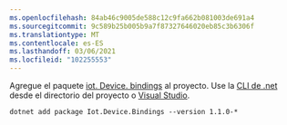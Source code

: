 ```yaml
---
ms.openlocfilehash: 84ab46c9005de588c12c9fa662b081003de691a4
ms.sourcegitcommit: 9c589b25b005b9a7f87327646020eb85c3b6306f
ms.translationtype: MT
ms.contentlocale: es-ES
ms.lasthandoff: 03/06/2021
ms.locfileid: "102255553"
---
```

Agregue el paquete [iot. Device. bindings](https://www.nuget.org/packages/Iot.Device.Bindings/) al proyecto. Use la [CLI de .net](../../core/tools/dotnet-add-package.md) desde el directorio del proyecto o [Visual Studio](/nuget/consume-packages/install-use-packages-visual-studio).

```dotnetcli
dotnet add package Iot.Device.Bindings --version 1.1.0-*
```
